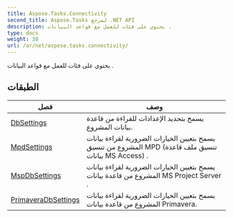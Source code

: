```yaml
---
title: Aspose.Tasks.Connectivity
second_title: Aspose.Tasks لمرجع .NET API
description: يحتوي على فئات للعمل مع قواعد البيانات .
type: docs
weight: 30
url: /ar/net/aspose.tasks.connectivity/
---
```

يحتوي على فئات للعمل مع قواعد البيانات .

## الطبقات

| فصل | وصف |
| --- | --- |
| [DbSettings](./dbsettings/) | يسمح بتحديد الإعدادات للقراءة من قاعدة بيانات المشروع. |
| [MpdSettings](./mpdsettings/) | يسمح بتعيين الخيارات الضرورية لقراءة بيانات المشروع من تنسيق MPD (تنسيق ملف قاعدة بيانات MS Access) . |
| [MspDbSettings](./mspdbsettings/) | يسمح بتعيين الخيارات الضرورية لقراءة بيانات المشروع من قاعدة بيانات MS Project Server . |
| [PrimaveraDbSettings](./primaveradbsettings/) | يسمح بتعيين الخيارات الضرورية لقراءة بيانات المشروع من قاعدة بيانات Primavera. |


